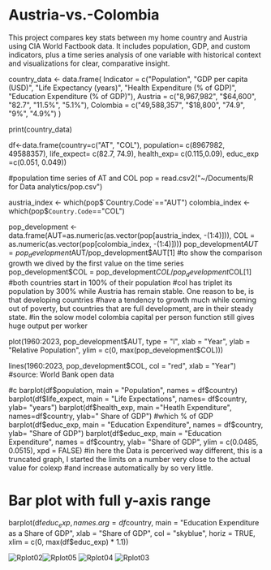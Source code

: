 # Austria-vs.-Colombia
This project compares key stats between my home country and Austria using CIA World Factbook data. It includes population, GDP, and custom indicators, plus a time series analysis of one variable with historical context and visualizations for clear, comparative insight.

country_data <- data.frame(
  Indicator = c("Population", "GDP per capita (USD)", "Life Expectancy (years)",
                "Health Expenditure (% of GDP)", "Education Expenditure (% of GDP)"),
  Austria = c("8,967,982", "$64,600", "82.7", "11.5%", "5.1%"),
  Colombia = c("49,588,357", "$18,800", "74.9", "9%", "4.9%")
)


print(country_data)


df<-data.frame(country=c("AT", "COL"), 
               population= c(8967982, 49588357),
               life_expect= c(82.7, 74.9),
                health_exp= c(0.115,0.09),
                educ_exp =c(0.051, 0.049))

#population time series of AT and COL
pop = read.csv2("~/Documents/R for Data analytics/pop.csv")

austria_index <- which(pop$`Country.Code`=="AUT")
colombia_index <- which(pop$`Country.Code`=="COL")

pop_development <- data.frame(AUT=as.numeric(as.vector(pop[austria_index, -(1:4)])),
                              COL = as.numeric(as.vector(pop[colombia_index, -(1:4)])))
pop_development$AUT = pop_development$AUT/pop_development$AUT[1] #to show the comparison growth we dived by the first value on the time series
pop_development$COL = pop_development$COL/pop_development$COL[1] #both countries start in 100% of their population 
#col has triplet its population by 300% while Austria has remain stable. One reason to be, is that developing countries
#have a tendency to growth much while coming out of poverty, but countries that are full development, are in their steady state. 
#in the solow model colombia capital per person function still gives huge output per worker 

plot(1960:2023, pop_development$AUT, type = "l", xlab = "Year", ylab = "Relative Population", ylim = c(0, max(pop_development$COL)))

lines(1960:2023, pop_development$COL, col = "red", xlab = "Year")
#source: World Bank open data

#c
barplot(df$population, main = "Population", names = df$country)
barplot(df$life_expect, main = "Life Expectations", names= df$country, ylab= "years")
barplot(df$health_exp, main ="Heatlh Expenditure", names=df$country, ylab=" Share of GDP") #which % of GDP
barplot(df$educ_exp, main = "Education Expenditure", names = df$country, ylab= "Share of GDP")
barplot(df$educ_exp, main = "Education Expenditure", names = df$country, ylab= "Share of GDP", ylim = c(0.0485, 0.0515), xpd = FALSE)
#in here the Data is percerived way different, this is a truncated graph,  I started the limits on a number very close to the actual value for colexp
#and increase automatically by so very little.

# Bar plot with full y-axis range
barplot(df$educ_exp,
        names.arg = df$country,
        main = "Education Expenditure as a Share of GDP",
        xlab = "Share of GDP",
        col = "skyblue",
        horiz = TRUE,
        xlim = c(0, max(df$educ_exp) * 1.1)) 



![Rplot02](https://github.com/user-attachments/assets/22c5343a-9158-4792-a065-c60d59770bda)![Rplot05](https://github.com/user-attachments/assets/380290ab-80ac-4323-83bb-8834566b49da)
![Rplot04](https://github.com/user-attachments/assets/8f2b7e62-752d-40ec-b378-e2d8aa46edda)
![Rplot03](https://github.com/user-attachments/assets/2f95fc6d-9112-4e9b-92a3-821908222281)
